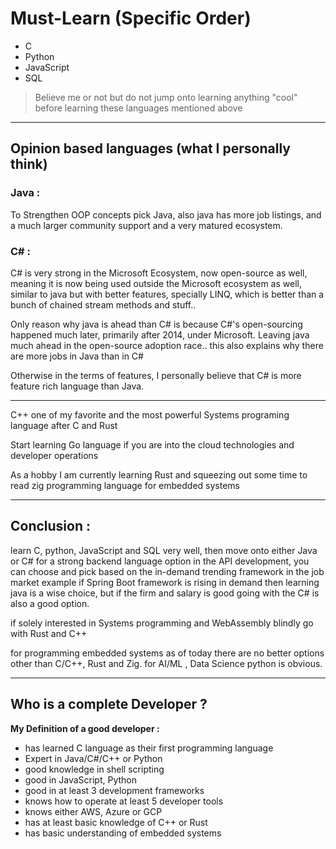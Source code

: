# Must-Learn (Specific Order)

- C  
- Python  
- JavaScript  
- SQL  

> Believe me or not but do not jump onto learning anything "cool" before learning these languages mentioned above

---

## Opinion based languages (what I personally think)

### Java :
To Strengthen OOP concepts pick Java, also java has more job listings, and a much larger community support and a very matured ecosystem.

### C# : 
C# is very strong in the Microsoft Ecosystem, now open-source as well, meaning it is now being used outside the Microsoft ecosystem as well, similar to java but with better features, specially LINQ, which is better than a bunch of chained stream methods and stuff..

Only reason why java is ahead than C# is because C#'s open-sourcing happened much later, primarily after 2014, under Microsoft. Leaving java much ahead in the open-source adoption race.. this also explains why there are more jobs in Java than in C#

Otherwise in the terms of features, I personally believe that C# is more feature rich language than Java.

---

C++ one of my favorite and the most powerful Systems programing language after C and Rust

Start learning Go language if you are into the cloud technologies and developer operations

As a hobby I am currently learning Rust and squeezing out some time to read zig programming language for embedded systems 

---

## Conclusion :

learn C, python, JavaScript and SQL very well, then move onto either Java or C# for a strong backend language option in the API development, you can choose and pick based on the in-demand trending framework in the job market example if Spring Boot framework is rising in demand then learning java is a wise choice, but if the firm and salary is good going with the C# is also a good option.

if solely interested in Systems programming and WebAssembly blindly go with Rust and C++

for programming embedded systems as of today there are no better options other than C/C++, Rust and Zig.
for AI/ML , Data Science python is obvious.

---

## Who is a complete Developer ?

**My Definition of a good developer :**

- has learned C language as their first programming language  
- Expert in Java/C#/C++ or Python
- good knowledge in shell scripting  
- good in JavaScript, Python  
- good in at least 3 development frameworks  
- knows how to operate at least 5 developer tools  
- knows either AWS, Azure or GCP  
- has at least basic knowledge of C++ or Rust  
- has basic understanding of embedded systems  
